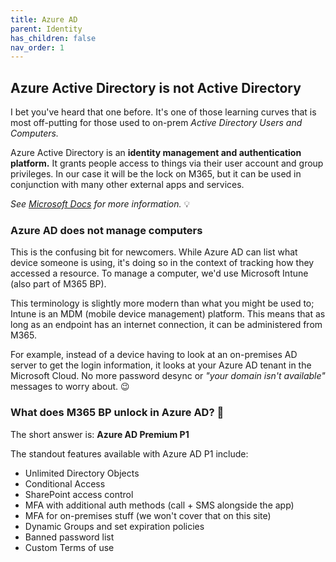 ```yaml
---
title: Azure AD
parent: Identity
has_children: false
nav_order: 1
---
```


## Azure Active Directory is not Active Directory

I bet you've heard that one before. It's one of those learning curves that is most off-putting for those used to on-prem _Active Directory Users and Computers._

Azure Active Directory is an **identity management and authentication platform.** It grants people access to things via their user account and group privileges. In our case it will be the lock on M365, but it can be used in conjunction with many other external apps and services.

_See [Microsoft Docs](https://docs.microsoft.com/en-us/azure/active-directory/fundamentals/active-directory-whatis) for more information._ 💡

### Azure AD does not manage computers

This is the confusing bit for newcomers. While Azure AD can list what device someone is using, it's doing so in the context of tracking how they accessed a resource. To manage a computer, we'd use Microsoft Intune (also part of M365 BP).

This terminology is slightly more modern than what you might be used to; Intune is an MDM (mobile device management) platform. This means that as long as an endpoint has an internet connection, it can be administered from M365.

For example, instead of a device having to look at an on-premises AD server to get the login information, it looks at your Azure AD tenant in the Microsoft Cloud. No more password desync or _"your domain isn't available"_ messages to worry about. 😉

### What does M365 BP unlock in Azure AD? 🔑

The short answer is: **Azure AD Premium P1**

The standout features available with Azure AD P1 include:

- Unlimited Directory Objects
- Conditional Access
- SharePoint access control
- MFA with additional auth methods (call + SMS alongside the app)
- MFA for on-premises stuff (we won't cover that on this site)
- Dynamic Groups and set expiration policies
- Banned password list
- Custom Terms of use